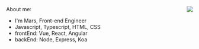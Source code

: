 <img align="right" src="https://github-readme-stats.vercel.app/api?username=darksc&show_icons=true&icon_color=805AD5&text_color=718096&bg_color=ffffff&hide_title=true" />
About me:

- I'm Mars, Front-end Engineer
- Javascript, Typescript, HTML, CSS
- frontEnd: Vue, React, Angular
- backEnd: Node, Express, Koa


